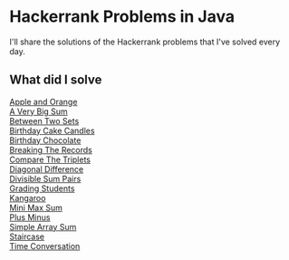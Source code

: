 # Hackerrank Problems in Java
I'll share the solutions of the Hackerrank problems that I've solved every day.

## What did I solve
[Apple and Orange](/src/appleAndOrange.java)\
[A Very Big Sum](/src/aVeryBigSum.java)\
[Between Two Sets](/src/betweenTwoSets.java)\
[Birthday Cake Candles](/src/birthdayCakeCandles.java)\
[Birthday Chocolate](/src/birthdayChocolate.java)\
[Breaking The Records](/src/breakingTheRecords.java)\
[Compare The Triplets](/src/compareTheTriplets.java)\
[Diagonal Difference](/src/diagonalDifference.java)\
[Divisible Sum Pairs](/src/divisibleSumPairs.java)\
[Grading Students](/src/gradingStudents.java)\
[Kangaroo](/src/kangaroo.java)\
[Mini Max Sum](/src/minMaxSum.java)\
[Plus Minus](/src/plusMinus.java)\
[Simple Array Sum](/src/simpleArraySum.java)\
[Staircase](/src/staircase.java)\
[Time Conversation](/src/timeConversation.java)
